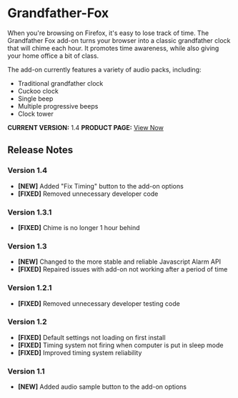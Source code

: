 # Grandfather-Fox
When you're browsing on Firefox, it's easy to lose track of time. The Grandfather Fox add-on turns your browser into a classic grandfather clock that will chime each hour. It promotes time awareness, while also giving your home office a bit of class.

The add-on currently features a variety of audio packs, including:
* Traditional grandfather clock
* Cuckoo clock
* Single beep
* Multiple progressive beeps
* Clock tower

**CURRENT VERSION:** 1.4
**PRODUCT PAGE:** [View Now](https://addons.mozilla.org/firefox/addon/grandfather-fox/)

## Release Notes
### Version 1.4
* **[NEW]** Added "Fix Timing" button to the add-on options
* **[FIXED]** Removed unnecessary developer code

### Version 1.3.1
* **[FIXED]** Chime is no longer 1 hour behind

### Version 1.3
* **[NEW]** Changed to the more stable and reliable Javascript Alarm API
* **[FIXED]** Repaired issues with add-on not working after a period of time

### Version 1.2.1
* **[FIXED]** Removed unnecessary developer testing code

### Version 1.2
* **[FIXED]** Default settings not loading on first install
* **[FIXED]** Timing system not firing when computer is put in sleep mode
* **[FIXED]** Improved timing system reliability

### Version 1.1
* **[NEW]** Added audio sample button to the add-on options
